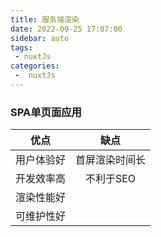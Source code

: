 ```yaml
---
title: 服务端渲染
date: 2022-09-25 17:07:00
sidebar: auto
tags:
 - nuxtJs
categories:
 -  nuxtJs
---
```


### SPA单页面应用

|优点|缺点|
|:--:|:-:|
|用户体验好|首屏渲染时间长|
|开发效率高|不利于SEO|
|渲染性能好|
|可维护性好|

